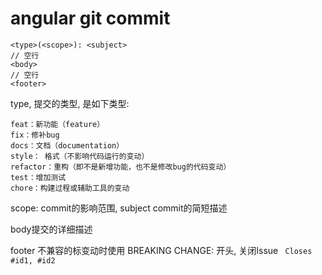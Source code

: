 # angular git commit

```
<type>(<scope>): <subject>
// 空行
<body>
// 空行
<footer>
```
type, 提交的类型, 是如下类型:
```
feat：新功能（feature）
fix：修补bug
docs：文档（documentation）
style： 格式（不影响代码运行的变动）
refactor：重构（即不是新增功能，也不是修改bug的代码变动）
test：增加测试
chore：构建过程或辅助工具的变动
```

scope: commit的影响范围, subject commit的简短描述

body提交的详细描述

footer 不兼容的标变动时使用 BREAKING CHANGE: 开头, 关闭Issue ` Closes #id1, #id2`
